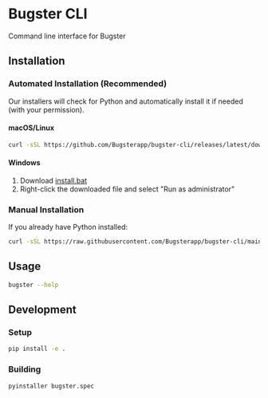 # Bugster CLI

Command line interface for Bugster

## Installation

### Automated Installation (Recommended)

Our installers will check for Python and automatically install it if needed (with your permission).

#### macOS/Linux
```bash
curl -sSL https://github.com/Bugsterapp/bugster-cli/releases/latest/download/install.sh | bash
```

#### Windows
1. Download [install.bat](https://github.com/Bugsterapp/bugster-cli/releases/latest/download/install.bat)
2. Right-click the downloaded file and select "Run as administrator"

### Manual Installation

If you already have Python installed:

```bash
curl -sSL https://raw.githubusercontent.com/Bugsterapp/bugster-cli/main/install.py | python3
```

## Usage

```bash
bugster --help
```

## Development

### Setup

```bash
pip install -e .
```

### Building

```bash
pyinstaller bugster.spec
```
